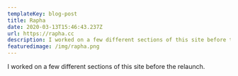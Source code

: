 ```yaml
---
templateKey: blog-post
title: Rapha
date: 2020-03-13T15:46:43.237Z
url: https://rapha.cc
description: I worked on a few different sections of this site before the relaunch.
featuredimage: /img/rapha.png
---
```


I worked on a few different sections of this site before the relaunch.
